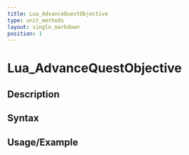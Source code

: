 ```yaml
---
title: Lua_AdvanceQuestObjective
type: unit_methods
layout: single_markdown
position: 1
---
```


# Lua_AdvanceQuestObjective

## Description

## Syntax

## Usage/Example


